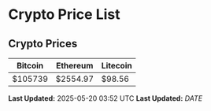 # Crypto Price List

## Crypto Prices
| Bitcoin | Ethereum | Litecoin |
| ------- | -------- | -------- |
| $105739 | $2554.97 | $98.56 |
**Last Updated:** 2025-05-20 03:52 UTC
**Last Updated:** $DATE$
